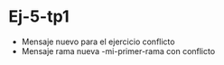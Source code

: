 # Ej-5-tp1

- Mensaje nuevo para el ejercicio conflicto
- Mensaje rama nueva -mi-primer-rama con conflicto

